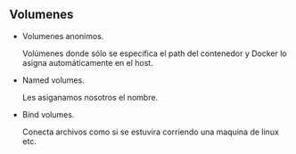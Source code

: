 ## Volumenes

- Volumenes anonimos.

    Volúmenes donde sólo se especifica el path del
    contenedor y Docker lo asigna automáticamente
    en el host.

- Named volumes.

    Les asiganamos nosotros el nombre.

- Bind volumes.

    Conecta archivos como si se estuvira corriendo una maquina de linux etc.

